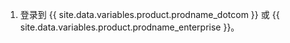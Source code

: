 1. 登录到 {{ site.data.variables.product.prodname_dotcom }} 或 {{ site.data.variables.product.prodname_enterprise }}。
